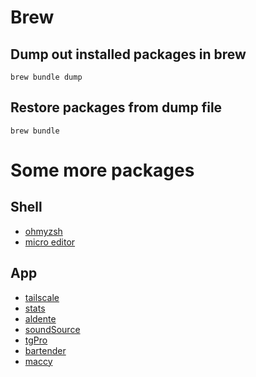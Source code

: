 # Brew
## Dump out installed packages in brew
```brew bundle dump```

## Restore packages from dump file
```brew bundle```

# Some more packages
## Shell
- [ohmyzsh](https://github.com/ohmyzsh/ohmyzsh)
- [micro editor](https://github.com/zyedidia/micro)

## App
- [tailscale](https://tailscale.com/)
- [stats](https://github.com/exelban/stats)
- [aldente](https://github.com/AppHouseKitchen/AlDente-Charge-Limiter)
- [soundSource](https://rogueamoeba.com/soundsource/)
- [tgPro](https://www.tunabellysoftware.com/tgpro/)
- [bartender](https://www.macbartender.com/)
- [maccy](https://github.com/p0deje/Maccy)
